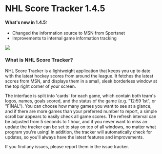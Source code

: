 # NHL Score Tracker 1.4.5

#### What's new in 1.4.5:
- Changed the information source to MSN from Sportsnet
- Improvements to internal game information tracking

![](http://www.jonathanhayes.ca/Images/nhl_score_tracker.png)

### What is NHL Score Tracker?

NHL Score Tracker is a lightweight application that keeps you up to date with the latest hockey scores from around the league. It fetches the latest scores from MSN, and displays them in a small, sleek borderless window at the top right corner of your screen.

The interface is split into 'cards' for each game, which contain both team's logos, names, goals scored, and the status of the game (e.g. "12:59 1st", or "FINAL"). You can choose how many games you want to see at a glance, and if there are more games than your preferred number to report, a simple scroll bar appears to easily check all game scores. The refresh interval can be adjusted from 5 seconds to 1 hour, and if you never want to miss an update the tracker can be set to stay on top of all windows, no matter what program you're using! In addition, the tracker will automatically check for updates, so you'll always have the latest features and improvements.

If you find any issues, please report them in the issue tracker.